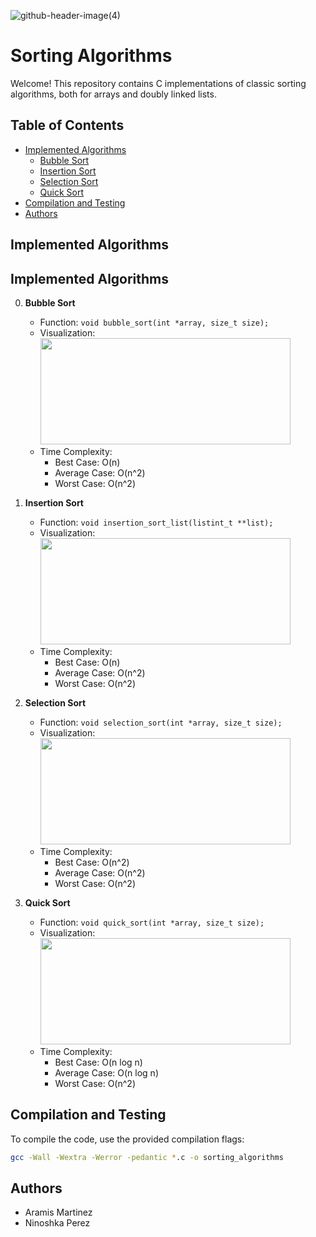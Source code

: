 ![github-header-image(4)](https://github.com/ninoshkaxv/holbertonschool-sorting_algorithms/assets/143634181/11ffa976-9af2-4b90-b357-6d429eaeca34)

# Sorting Algorithms

Welcome! This repository contains C implementations of classic sorting algorithms, both for arrays and doubly linked lists.

## Table of Contents

- [Implemented Algorithms](#implemented-algorithms)
  - [Bubble Sort](#bubble-sort)
  - [Insertion Sort](#insertion-sort)
  - [Selection Sort](#selection-sort)
  - [Quick Sort](#quick-sort)
- [Compilation and Testing](#compilation-and-testing)
- [Authors](#authors)
  
## Implemented Algorithms

## Implemented Algorithms

0. **Bubble Sort**
   - Function: `void bubble_sort(int *array, size_t size);`
   - Visualization: <img src="https://github.com/ninoshkaxv/TEST/assets/143634181/29bc299a-79e9-47d2-afe1-509cdbb814f6" width="400" height="170">
   - Time Complexity:
     - Best Case: O(n)
     - Average Case: O(n^2)
     - Worst Case: O(n^2)

1. **Insertion Sort**
   - Function: `void insertion_sort_list(listint_t **list);`
   - Visualization: <img src="https://github.com/ninoshkaxv/TEST/assets/143634181/9ddc67c0-81cb-45dc-8964-22444b6061ff" width="400" height="170">
   - Time Complexity:
     - Best Case: O(n)
     - Average Case: O(n^2)
     - Worst Case: O(n^2)
       
2. **Selection Sort**
   - Function: `void selection_sort(int *array, size_t size);`
   - Visualization: <img src="https://github.com/ninoshkaxv/TEST/assets/143634181/f58e6564-bafa-42d1-8e83-3ac3b4bf4e8e" width="400" height="170">
   - Time Complexity:
     - Best Case: O(n^2)
     - Average Case: O(n^2)
     - Worst Case: O(n^2)

3. **Quick Sort**
   - Function: `void quick_sort(int *array, size_t size);`
   - Visualization: <img src="https://github.com/ninoshkaxv/TEST/assets/143634181/186fd4bd-910c-48f6-a320-71c4f53304ff" width="400" height="170">
   - Time Complexity:
     - Best Case: O(n log n)
     - Average Case: O(n log n)
     - Worst Case: O(n^2)
## Compilation and Testing

To compile the code, use the provided compilation flags:

```bash
gcc -Wall -Wextra -Werror -pedantic *.c -o sorting_algorithms
```

## Authors
- Aramis Martinez
- Ninoshka Perez

